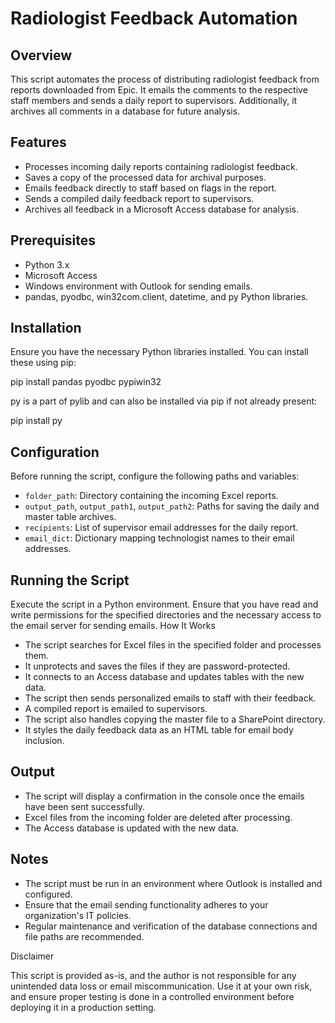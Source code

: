 # Radiologist Feedback Automation

## Overview

This script automates the process of distributing radiologist feedback from reports downloaded from Epic. It emails the comments to the respective staff members and sends a daily report to supervisors. Additionally, it archives all comments in a database for future analysis.

## Features

- Processes incoming daily reports containing radiologist feedback.
- Saves a copy of the processed data for archival purposes.
- Emails feedback directly to staff based on flags in the report.
- Sends a compiled daily feedback report to supervisors.
- Archives all feedback in a Microsoft Access database for analysis.

## Prerequisites

- Python 3.x
- Microsoft Access
- Windows environment with Outlook for sending emails.
- pandas, pyodbc, win32com.client, datetime, and py Python libraries.

## Installation

Ensure you have the necessary Python libraries installed. You can install these using pip:

pip install pandas pyodbc pypiwin32

py is a part of pylib and can also be installed via pip if not already present:

pip install py

## Configuration

Before running the script, configure the following paths and variables:


- `folder_path`: Directory containing the incoming Excel reports.
- `output_path`, `output_path1`, `output_path2`: Paths for saving the daily and master table archives.
- `recipients`: List of supervisor email addresses for the daily report.
- `email_dict`: Dictionary mapping technologist names to their email addresses.


## Running the Script

Execute the script in a Python environment. Ensure that you have read and write permissions for the specified directories and the necessary access to the email server for sending emails.
How It Works


- The script searches for Excel files in the specified folder and processes them.
- It unprotects and saves the files if they are password-protected.
- It connects to an Access database and updates tables with the new data.
- The script then sends personalized emails to staff with their feedback.
- A compiled report is emailed to supervisors.
- The script also handles copying the master file to a SharePoint directory.
- It styles the daily feedback data as an HTML table for email body inclusion.


## Output

- The script will display a confirmation in the console once the emails have been sent successfully.
- Excel files from the incoming folder are deleted after processing.
- The Access database is updated with the new data.


## Notes

- The script must be run in an environment where Outlook is installed and configured.
- Ensure that the email sending functionality adheres to your organization's IT policies.
- Regular maintenance and verification of the database connections and file paths are recommended.

Disclaimer

This script is provided as-is, and the author is not responsible for any unintended data loss or email miscommunication. Use it at your own risk, and ensure proper testing is done in a controlled environment before deploying it in a production setting.
